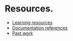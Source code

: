 # Resources.

- [Learning resources](learning-resources.md)
- [Documentation references](doc-references.md)
- [Past work](past-work.md)
